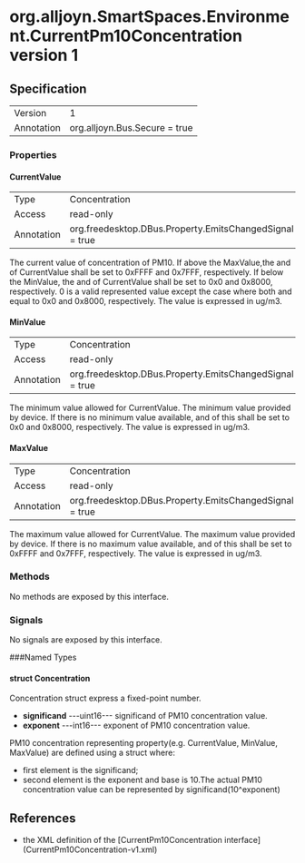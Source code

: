 # org.alljoyn.SmartSpaces.Environment.CurrentPm10Concentration version 1

## Specification

|             |                                  |
|-------------|----------------------------------|
| Version     | 1                                |
| Annotation  | org.alljoyn.Bus.Secure = true    |

### Properties

#### CurrentValue

|             |                                                           |
|-------------|-----------------------------------------------------------|
| Type        | Concentration                                             |
| Access      | read-only                                                 |
| Annotation  | org.freedesktop.DBus.Property.EmitsChangedSignal = true   |

The current value of concentration of PM10.
If above the MaxValue,the <significand> and <exponent> of CurrentValue shall be
set to 0xFFFF and 0x7FFF, respectively.
If below the MinValue, the <significand> and <exponent> of CurrentValue shall
be set to 0x0 and 0x8000, respectively.
0 is a valid represented value except the case where both <significand> and
<exponent> equal to 0x0 and 0x8000, respectively.
The value is expressed in ug/m3.


#### MinValue

|             |                                                           |
|-------------|-----------------------------------------------------------|
| Type        | Concentration                                             |
| Access      | read-only                                                 |
| Annotation  | org.freedesktop.DBus.Property.EmitsChangedSignal = true   |

The minimum value allowed for CurrentValue.
The minimum value provided by device.
If there is no minimum value available, <significand> and <exponent> of this shall
be set to 0x0 and 0x8000, respectively.
The value is expressed in ug/m3.


#### MaxValue

|             |                                                           |
|-------------|-----------------------------------------------------------|
| Type        | Concentration                                             |
| Access      | read-only                                                 |
| Annotation  | org.freedesktop.DBus.Property.EmitsChangedSignal = true   |

The maximum value allowed for CurrentValue.
The maximum value provided by device.
If there is no maximum value available, <significand> and <exponent> of this shall
be set to 0xFFFF and 0x7FFF, respectively.
The value is expressed in ug/m3.

### Methods

No methods are exposed by this interface.

### Signals

No signals are exposed by this interface.

###Named Types

#### struct Concentration

Concentration struct express a fixed-point number.
  * **significand**  ---uint16--- significand of PM10 concentration value.
  * **exponent**  ---int16--- exponent of PM10 concentration value.

PM10 concentration representing property(e.g. CurrentValue,
MinValue, MaxValue) are defined using a struct where:
  * first element is the significand;
  * second element is the exponent and base is 10.The actual PM10 concentration
    value can be represented by significand(10^exponent)

## References

  * the XML definition of the [CurrentPm10Concentration interface]
   (CurrentPm10Concentration-v1.xml)

